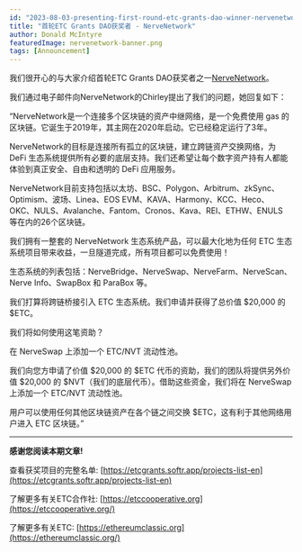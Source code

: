 ```yaml
---
id: "2023-08-03-presenting-first-round-etc-grants-dao-winner-nervenetwork-cn"
title: "首轮ETC Grants DAO获奖者 - NerveNetwork"
author: Donald McIntyre
featuredImage: nervenetwork-banner.png
tags: [Announcement]
---
```

我们很开心的与大家介绍首轮ETC Grants DAO获奖者之一[NerveNetwork](https://etcgrants.softr.app/funded-project-details-en?recordId=recX5SnfUaW7StHiq)。

我们通过电子邮件向NerveNetwork的Chirley提出了我们的问题，她回复如下：

“NerveNetwork是一个连接多个区块链的资产中继网络，是一个免费使用 gas 的区块链。它诞生于2019年，其主网在2020年启动。它已经稳定运行了3年。

NerveNetwork的目标是连接所有孤立的区块链，建立跨链资产交换网络，为 DeFi 生态系统提供所有必要的底层支持。我们还希望让每个数字资产持有人都能体验到真正安全、自由和透明的 DeFi 应用服务。

NerveNetwork目前支持包括以太坊、BSC、Polygon、Arbitrum、zkSync、Optimism、波场、Linea、EOS EVM、KAVA、Harmony、KCC、Heco、OKC、NULS、Avalanche、Fantom、Cronos、Kava、REI、ETHW、ENULS 等在内的26个区块链。

我们拥有一整套的 NerveNetwork 生态系统产品，可以最大化地为任何 ETC 生态系统项目带来收益，一旦隧道完成，所有项目都可以免费使用！

生态系统的列表包括：NerveBridge、NerveSwap、NerveFarm、NerveScan、Nerve Info、SwapBox 和 ParaBox 等。

我们打算将跨链桥接引入 ETC 生态系统。我们申请并获得了总价值 $20,000 的 $ETC。

我们将如何使用这笔资助？

在 NerveSwap 上添加一个 ETC/NVT 流动性池。

我们向您方申请了价值 $20,000 的 $ETC 代币的资助，我们的团队将提供另外价值 $20,000 的 $NVT（我们的底层代币）。借助这些资金，我们将在 NerveSwap 上添加一个 ETC/NVT 流动性池。

用户可以使用任何其他区块链资产在各个链之间交换 $ETC，这有利于其他网络用户进入 ETC 区块链。”

---

**感谢您阅读本期文章!**

查看获奖项目的完整名单: [https://etcgrants.softr.app/projects-list-en](https://etcgrants.softr.app/projects-list-en)

了解更多有关ETC合作社:  [https://etccooperative.org](https://etccooperative.org/)

了解更多有关ETC:  [https://ethereumclassic.org](https://ethereumclassic.org/)
